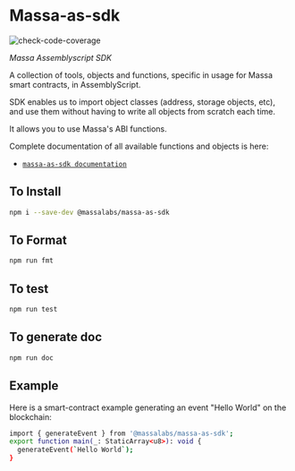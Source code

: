 # Massa-as-sdk
![check-code-coverage](https://img.shields.io/badge/coverage-NaN%25-red)




_Massa Assemblyscript SDK_

A collection of tools, objects and functions, specific in usage for Massa smart contracts, in AssemblyScript.

SDK enables us to import object classes (address, storage objects, etc), and use them without having to write all objects from scratch each time.

It allows you to use Massa's ABI functions.

Complete documentation of all available functions and objects is here:

- [`massa-as-sdk documentation`](https://as-sdk.docs.massa.net)

## To Install

```sh
npm i --save-dev @massalabs/massa-as-sdk
```

## To Format

```sh
npm run fmt
```

## To test

```sh
npm run test
```

## To generate doc

```sh
npm run doc
```

## Example

Here is a smart-contract example generating an event "Hello World" on the blockchain:

```sh
import { generateEvent } from '@massalabs/massa-as-sdk';
export function main(_: StaticArray<u8>): void {
  generateEvent(`Hello World`);
}
```
